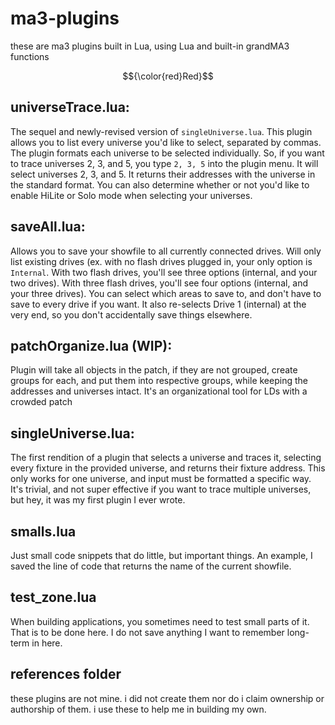 # ma3-plugins
these are ma3 plugins built in Lua, using Lua and built-in grandMA3 functions

$${\color{red}Red}$$


## universeTrace.lua:
The sequel and newly-revised version of `singleUniverse.lua`. This plugin allows you to list every universe you'd like to select, separated by commas. The plugin formats each universe to be selected individually. So, if you want to trace universes 2, 3, and 5, you type `2, 3, 5` into the plugin menu. It will select universes 2, 3, and 5. It returns their addresses with the universe in the standard format. You can also determine whether or not you'd like to enable HiLite or Solo mode when selecting your universes. 

## saveAll.lua:
Allows you to save your showfile to all currently connected drives. Will only list existing drives (ex. with no flash drives plugged in, your only option is `Internal`. With two flash drives, you'll see three options (internal, and your two drives). With three flash drives, you'll see four options (internal, and your three drives). You can select which areas to save to, and don't have to save to every drive if you want. It also re-selects Drive 1 (internal) at the very end, so you don't accidentally save things elsewhere. 

## patchOrganize.lua (WIP): 
Plugin will take all objects in the patch, if they are not grouped, create groups for each, and put them into respective groups, while keeping the addresses and universes intact. It's an organizational tool for LDs with a crowded patch

## singleUniverse.lua:
The first rendition of a plugin that selects a universe and traces it, selecting every fixture in the provided universe, and returns their fixture address. This only works for one universe, and input must be formatted a specific way. It's trivial, and not super effective if you want to trace multiple universes, but hey, it was my first plugin I ever wrote. 

## smalls.lua
Just small code snippets that do little, but important things. An example, I saved the line of code that returns the name of the current showfile. 

## test_zone.lua
When building applications, you sometimes need to test small parts of it. That is to be done here. I do not save anything I want to remember long-term in here. 


## references folder
these plugins are not mine. i did not create them nor do i claim ownership or authorship of them. i use these to help me in building my own. 
